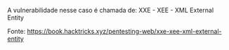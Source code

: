 A vulnerabilidade nesse caso é chamada de: XXE - XEE - XML External Entity



Fonte: https://book.hacktricks.xyz/pentesting-web/xxe-xee-xml-external-entity
